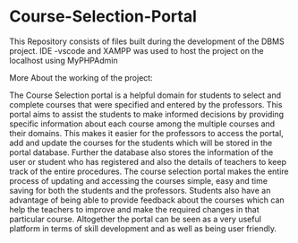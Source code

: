 # Course-Selection-Portal
This Repository consists of files built during the development of the DBMS project. IDE -vscode and XAMPP was used to host the project on the localhost using MyPHPAdmin 

More About the working of the project:

The Course Selection portal is a helpful domain for students to select and complete courses that 
were specified and entered by the professors. This portal aims to assist the students to make 
informed decisions by providing specific information about each course among the multiple 
courses and their domains. This makes it easier for the professors to access the portal, add and 
update the courses for the students which will be stored in the portal database. Further the 
database also stores the information of the user or student who has registered and also the details 
of teachers to keep track of the entire procedures. The course selection portal makes the entire 
process of updating and accessing the courses simple, easy and time saving for both the students 
and the professors. Students also have an advantage of being able to provide feedback about the 
courses which can help the teachers to improve and make the required changes in that particular 
course. Altogether the portal can be seen as a very useful platform in terms of skill development 
and as well as being user friendly.

